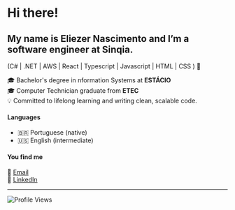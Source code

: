 # Hi there!
## My name is Eliezer Nascimento and I’m a software engineer at Sinqia.

(C# | .NET | AWS | React | Typescript | Javascript | HTML | CSS ) 🚀

🎓 Bachelor's degree in nformation Systems at **ESTÁCIO**  
🎓 Computer Technician graduate from **ETEC**  
💡 Committed to lifelong learning and writing clean, scalable code.

#### Languages
- 🇧🇷 Portuguese (native)  
- 🇺🇸 English (intermediate) 

####  You find me

📧 [Email](mailto:eliezergarbin1@gmail.com)  
💼 [LinkedIn](https://www.linkedin.com/in/eliezergarbin/)  

---

![Profile Views](https://komarev.com/ghpvc/?username=eliezergarbin&color=orange)
